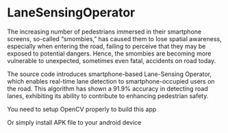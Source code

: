 # LaneSensingOperator

The increasing number of pedestrians immersed in their smartphone screens, so-called
“smombies,” has caused them to lose spatial awareness, especially when entering the road, failing to
perceive that they may be exposed to potential dangers. Hence, the smombies are becoming more
vulnerable to unexpected, sometimes even fatal, accidents on road today. 

The source code introduces smartphone-based Lane-Sensing Operator, which enables real-time lane detection to smartphone-occupied
users on the road. This algorithm has shown a 91.9% accuracy in detecting road lanes, exhibiting its
ability to contribute to enhancing pedestrian safety.

You need to setup OpenCV properly to build this app

Or simply install APK file to your android device
